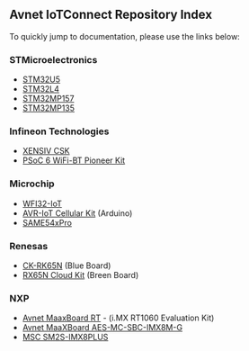 ## Avnet IoTConnect Repository Index
To quickly jump to documentation, please use the links below:

### STMicroelectronics
* [STM32U5](https://github.com/avnet-iotconnect/iotc-azurertos-stm32-u5)
* [STM32L4](https://github.com/avnet-iotconnect/iotc-azurertos-sdk/tree/main/samples/stm32l4)
* [STM32MP157](https://github.com/avnet-iotconnect/iotc-pov-engineering/tree/main/STM32MP157F-DK2_Demo)
* [STM32MP135](https://github.com/avnet-iotconnect/iotc-pov-engineering/tree/main/STM32MP135F-DK2_Demo)

### Infineon Technologies
* [XENSIV CSK](https://github.com/avnet-iotconnect/iotc-modustoolbox-xensiv-example)
* [PSoC 6 WiFi-BT Pioneer Kit](https://github.com/avnet-iotconnect/iotc-modustoolbox-example)

### Microchip
* [WFI32-IoT](https://github.com/avnet-iotconnect/iotc-azurertos-sdk/tree/main/samples/wfi32iot)
* [AVR-IoT Cellular Kit](https://github.com/avnet-iotconnect/iotc-arduino-mchp-avr-sdk) (Arduino)
* [SAME54xPro](https://github.com/avnet-iotconnect/iotc-azurertos-sdk/tree/main/samples/same54xpro)

### Renesas
* [CK-RK65N](https://github.com/avnet-iotconnect/iotc-azurertos-sdk/tree/main/samples/ck-rx65n) (Blue Board)
* [RX65N Cloud Kit](https://github.com/avnet-iotconnect/iotc-azurertos-sdk/tree/main/samples/rx65ncloudkit) (Breen Board)

### NXP
* [Avnet MaaxBoard RT](https://github.com/avnet-iotconnect/iotc-azurertos-sdk/tree/main/samples/maaxboardrt) - (i.MX RT1060 Evaluation Kit)
* [Avnet MaaXBoard AES-MC-SBC-IMX8M-G](https://github.com/avnet-iotconnect/iotc-yocto-python-sdk/blob/hardknott/board_specific_readmes/maaxboard.md)
* [MSC SM2S-IMX8PLUS](https://github.com/avnet-iotconnect/iotc-yocto-python-sdk/blob/hardknott/board_specific_readmes/sm2s-imx8mp.md)

